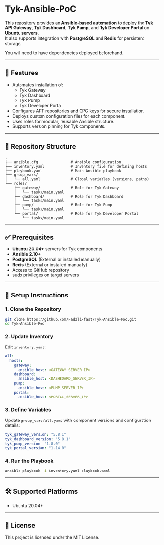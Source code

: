 
# Tyk-Ansible-PoC

This repository provides an **Ansible-based automation** to deploy the **Tyk API Gateway**, **Tyk Dashboard**, **Tyk Pump**, and **Tyk Developer Portal** on **Ubuntu servers**.  
It also supports integration with **PostgreSQL** and **Redis** for persistent storage.

You will need to have dependencies deployed beforehand.

---

## 🚀 Features
- Automates installation of:
  - Tyk Gateway
  - Tyk Dashboard
  - Tyk Pump
  - Tyk Developer Portal
- Configures APT repositories and GPG keys for secure installation.
- Deploys custom configuration files for each component.
- Uses roles for modular, reusable Ansible structure.
- Supports version pinning for Tyk components.

---

## 📂 Repository Structure
```
.
├── ansible.cfg               # Ansible configuration
├── inventory.yaml            # Inventory file for defining hosts
├── playbook.yaml             # Main Ansible playbook
├── group_vars/
│   └── all.yaml              # Global variables (versions, paths)
└── roles/
    ├── gateway/              # Role for Tyk Gateway
    │   └── tasks/main.yaml
    ├── dashboard/            # Role for Tyk Dashboard
    │   └── tasks/main.yaml
    ├── pump/                 # Role for Tyk Pump
    │   └── tasks/main.yaml
    └── portal/               # Role for Tyk Developer Portal
        └── tasks/main.yaml
```

---

## ✅ Prerequisites
- **Ubuntu 20.04+** servers for Tyk components
- **Ansible 2.10+**
- **PostgreSQL** (External or installed manually)
- **Redis** (External or installed manually)
- Access to GitHub repository
- sudo privileges on target servers

---

## 🔧 Setup Instructions

### 1. Clone the Repository
```bash
git clone https://github.com/Fadzli-fast/Tyk-Ansible-Poc.git
cd Tyk-Ansible-Poc
```

### 2. Update Inventory
Edit `inventory.yaml`:
```yaml
all:
  hosts:
    gateway:
      ansible_host: <GATEWAY_SERVER_IP>
    dashboard:
      ansible_host: <DASHBOARD_SERVER_IP>
    pump:
      ansible_host: <PUMP_SERVER_IP>
    portal:
      ansible_host: <PORTAL_SERVER_IP>
```

### 3. Define Variables
Update `group_vars/all.yaml` with component versions and configuration details:
```yaml
tyk_gateway_version: "5.8.1"
tyk_dashboard_version: "5.8.1"
tyk_pump_version: "1.8.0"
tyk_portal_version: "1.14.0"
```

### 4. Run the Playbook
```bash
ansible-playbook -i inventory.yaml playbook.yaml
```

---

## 🛠 Supported Platforms
- Ubuntu 20.04+

---

## 📜 License
This project is licensed under the MIT License.
